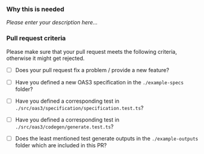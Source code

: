 ### Why this is needed
_Please enter your description here..._

### Pull request criteria
Please make sure that your pull request meets the following criteria, otherwise it might get rejected.

- [ ] Does your pull request fix a problem / provide a new feature?
- [ ] Have you defined a new OAS3 specification in the `./example-specs` folder?
- [ ] Have you defined a corresponding test in `./src/oas3/specification/specification.test.ts`?
- [ ] Have you defined a corresponding test in `./src/oas3/codegen/generate.test.ts`?
- [ ] Does the least mentioned test generate outputs in the `./example-outputs` folder which are included in this PR?

